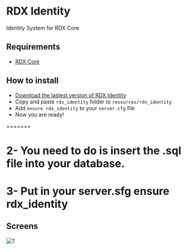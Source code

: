 # RDX Identity
Identity System for RDX Core

## Requirements
- [RDX Core]()

## How to install
* [Download the lastest version of RDX Identity]()
* Copy and paste ```rdx_identity``` folder to ```resources/rdx_identity```
* Add ```ensure rdx_identity``` to your ```server.cfg``` file
* Now you are ready!

=======
# 2- You need to do is insert the .sql file into your database.

# 3- Put in your server.sfg ensure rdx_identity

## Screens
![1](https://cdn.discordapp.com/attachments/686807996420063232/845642380509446194/unknown_1.png)
